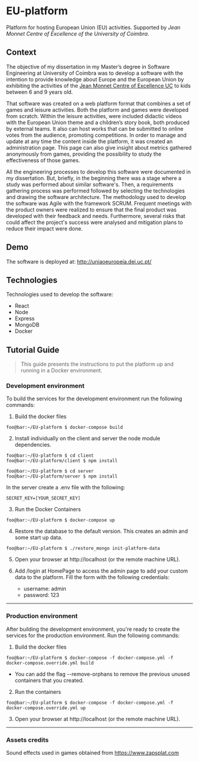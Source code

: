 # EU-platform

Platform for hosting European Union (EU) activities. Supported by _Jean Monnet Centre of Excellence of the University of Coimbra_.

 ## Context
The objective of my dissertation in my Master’s degree in Software Engineering at University of Coimbra was to develop a software with the intention to provide knowledge about Europe and the European Union by exhibiting the activities of the [Jean Monnet Centre of Excellence UC](https://coe.uc.pt/sobre/) to kids between 6 and 9 years old.
                                                     
That software was created on a web platform format that combines a set of games and leisure activities. Both the platform and games were developed from scratch. Within the leisure activities, were included didactic videos with the European Union theme and a children’s story book, both produced by external teams. It also can host works that can be submitted to online votes from the audience, promoting competitions. In order to manage and update at any time the content inside the platform, it was created an administration page. This page can also give insight about metrics gathered anonymously from games, providing the possibility to study the effectiveness of those games.

All the engineering processes to develop this software were documented in my dissertation. But, briefly, in the beginning there was a stage where a study was performed about similar software's. Then, a requirements gathering process was performed followed by selecting the technologies and drawing the software architecture. 
The methodology used to develop the software was Agile with the framework SCRUM. Frequent meetings with the product owners were realized to ensure that the final product was developed with their feedback and needs. 
Furthermore, several risks that could affect the project's success were analysed and mitigation plans to reduce their impact were done.


## Demo
The software is deployed at: http://uniaoeuropeia.dei.uc.pt/
 
 ## Technologies 
 Technologies used to develop the software:
* React
* Node
* Express
* MongoDB
* Docker

## Tutorial Guide
> This guide presents the instructions to put the platform up and running in a Docker environment.

### Development environment

To build the services for the development environment run the following commands:

1. Build the docker files

```console
foo@bar:~/EU-platform $ docker-compose build
```

2. Install individually on the client and server the node module dependencies.

```console
foo@bar:~/EU-platform $ cd client
foo@bar:~/EU-platform/client $ npm install
```

```console
foo@bar:~/EU-platform $ cd server
foo@bar:~/EU-platform/server $ npm install
```

In the server create a .env file with the following:

```console
SECRET_KEY=[YOUR_SECRET_KEY]
```

3. Run the Docker Containers

```console
foo@bar:~/EU-platform $ docker-compose up
```

4. Restore the database to the default version. This creates an admin and some start up data.

```console
foo@bar:~/EU-platform $ ./restore_mongo init-platform-data
```

5. Open your browser at http://localhost (or the remote machine URL).

6. Add /login at HomePage to access the admin page to add your custom data to the platform. Fill the form with the following credentials:
   - username: admin
   - password: 123

---

### Production environment

After building the development environment, you're ready to create the services for the production environment. Run the following commands:

1. Build the docker files

```console
foo@bar:~/EU-platform $ docker-compose -f docker-compose.yml -f docker-compose.override.yml build
```

- You can add the flag --remove-orphans to remove the previous unused containers that you created.

2. Run the containers

```console
foo@bar:~/EU-platform $ docker-compose -f docker-compose.yml -f docker-compose.override.yml up
```

3. Open your browser at http://localhost (or the remote machine URL).

---

### Assets credits

Sound effects used in games obtained from https://www.zapsplat.com
